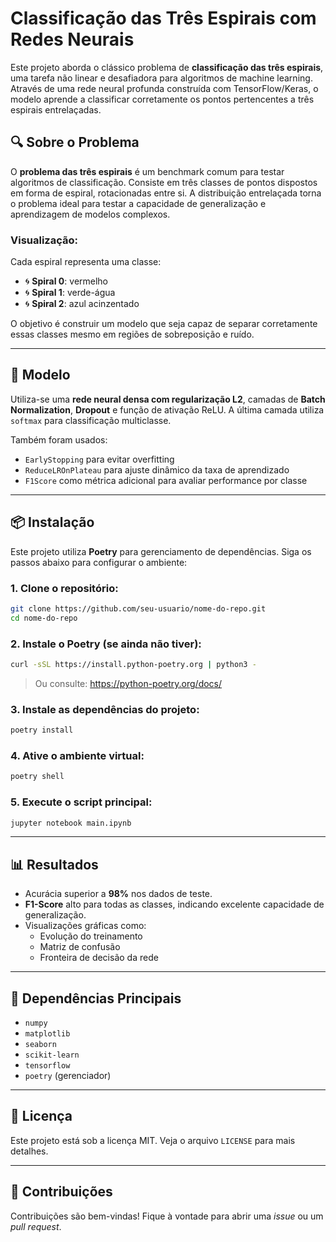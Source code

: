 
# Classificação das Três Espirais com Redes Neurais

Este projeto aborda o clássico problema de **classificação das três espirais**, uma tarefa não linear e desafiadora para algoritmos de machine learning. Através de uma rede neural profunda construída com TensorFlow/Keras, o modelo aprende a classificar corretamente os pontos pertencentes a três espirais entrelaçadas.

## 🔍 Sobre o Problema

O **problema das três espirais** é um benchmark comum para testar algoritmos de classificação. Consiste em três classes de pontos dispostos em forma de espiral, rotacionadas entre si. A distribuição entrelaçada torna o problema ideal para testar a capacidade de generalização e aprendizagem de modelos complexos.

### Visualização:

Cada espiral representa uma classe:

- 🌀 **Spiral 0**: vermelho  
- 🌀 **Spiral 1**: verde-água  
- 🌀 **Spiral 2**: azul acinzentado

O objetivo é construir um modelo que seja capaz de separar corretamente essas classes mesmo em regiões de sobreposição e ruído.

---

## 🧠 Modelo

Utiliza-se uma **rede neural densa com regularização L2**, camadas de **Batch Normalization**, **Dropout** e função de ativação ReLU. A última camada utiliza `softmax` para classificação multiclasse.

Também foram usados:

- `EarlyStopping` para evitar overfitting
- `ReduceLROnPlateau` para ajuste dinâmico da taxa de aprendizado
- `F1Score` como métrica adicional para avaliar performance por classe

---

## 📦 Instalação

Este projeto utiliza **Poetry** para gerenciamento de dependências. Siga os passos abaixo para configurar o ambiente:

### 1. Clone o repositório:

```bash
git clone https://github.com/seu-usuario/nome-do-repo.git
cd nome-do-repo
```

### 2. Instale o Poetry (se ainda não tiver):

```bash
curl -sSL https://install.python-poetry.org | python3 -
```

> Ou consulte: https://python-poetry.org/docs/

### 3. Instale as dependências do projeto:

```bash
poetry install
```

### 4. Ative o ambiente virtual:

```bash
poetry shell
```

### 5. Execute o script principal:

```bash
jupyter notebook main.ipynb
```

---

## 📊 Resultados

- Acurácia superior a **98%** nos dados de teste.
- **F1-Score** alto para todas as classes, indicando excelente capacidade de generalização.
- Visualizações gráficas como:
  - Evolução do treinamento
  - Matriz de confusão
  - Fronteira de decisão da rede

---

## 📌 Dependências Principais

- `numpy`
- `matplotlib`
- `seaborn`
- `scikit-learn`
- `tensorflow`
- `poetry` (gerenciador)

---

## 📄 Licença

Este projeto está sob a licença MIT. Veja o arquivo `LICENSE` para mais detalhes.

---

## 🤝 Contribuições

Contribuições são bem-vindas! Fique à vontade para abrir uma *issue* ou um *pull request*.